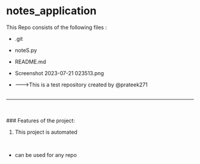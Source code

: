 # notes_application
This Repo consists of the following files :
- .git
- noteS.py
- README.md
- Screenshot 2023-07-21 023513.png




- --->This is a test repository created by @prateek271
<br><br>
---
<br><br>###	Features of the project:
<br>
1. This project is automated
<br>


- can be used for any repo